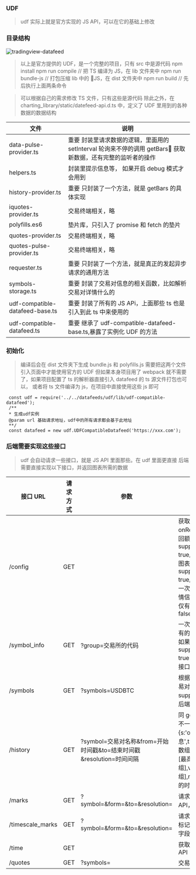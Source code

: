 ### UDF

> udf 实际上就是官方实现的 JS API，可以在它的基础上修改

### 目录结构

![tradingview-datafeed](https://isluo.com/imgs/tradingview-datafeed.png)

> 以上是官方提供的 UDF，是一个完整的项目，只有 src 中是源代码
> npm install
> npm run compile // 把 TS 编译为 JS，在 lib 文件夹中
> npm run bundle-js // 打包压缩 lib 中的 JS，在 dist 文件夹中
> npm run build // 先后执行上面两条命令

> 可以根据自己的需求修改 TS 文件，只有这些是源代码
> 除此之外，在 charting_library/static/datefeed-api.d.ts 中，定义了 UDF 里用到的各种数据的数据结构

| 文件                            | 说明                                                                                                        |
| ------------------------------- | ----------------------------------------------------------------------------------------------------------- |
| data-pulse-provider.ts          | 重要 封装里请求数据的逻辑，里面用的 setInterval 轮询来不停的调用 getBars 获取新数据，还有完整的监听者的操作 |
| helpers.ts                      | 封装里提示信息等， 如果开启 debug 模式才会用到                                                              |
| history-provider.ts             | 重要 只封装了一个方法，就是 getBars 的具体实现                                                              |
| iquotes-provider.ts             | 交易终端相关，略                                                                                            |
| polyfills.es6                   | 垫片库，只引入了 promise 和 fetch 的垫片                                                                    |
| quotes-provider.ts              | 交易终端相关，略                                                                                            |
| quotes-pulse-provider.ts        | 交易终端相关，略                                                                                            |
| requester.ts                    | 重要 只封装了一个方法，就是真正的发起异步请求的通用方法                                                     |
| symbols-storage.ts              | 重要 封装了交易对信息的相关函数，比如解析交易对详情什么的                                                   |
| udf-compatible-datafeed-base.ts | 重要 封装了所有的 JS APi，上面那些 ts 也是引入到此 ts 中来使用的                                            |
| udf-compatible-datafeed.ts      | 重要 继承了 udf-compatible-datafeed-base.ts,暴露了实例化 UDF 的方法                                         |

### 初始化

> 编译后会在 dist 文件夹下生成 bundle.js 和 polyfills.js
> 需要把这两个文件引入页面中才能使用官方的 UDF
> 但如果本身项目用了 webpack 就不需要了，如果项目配置了 ts 的解析器直接引入 datafeed 的 ts 源文件打包也可以，
> 或者将 ts 文件编译为 js，在项目中直接使用这些 js 即可

```
 const udf = require('../../datafeeds/udf/lib/udf-compatible-datafeed');
 /**
 * 生成udf实例
 @param url 基础请求地址，udf中的所有请求都会基于此地址
 **/
 const datafeed = new udf.UDFCompatibleDatafeed('https://xxx.com');
```

### 后端需要实现这些接口

> udf 会自动请求一些接口，就是 JS API 里面那些。在 udf 里面更直接
> 后端需要直接实现以下接口，并返回图表所需的数据

| 接口 URL         | 请求方式 | 参数                                                                 | 说明                                                                                                                                                                                                                                               |
| ---------------- | -------- | -------------------------------------------------------------------- | -------------------------------------------------------------------------------------------------------------------------------------------------------------------------------------------------------------------------------------------------- |
| /config          | GET      |                                                                      | 获取配置信息，同 JS API onReady,但后端还需要返回额外的两个字段：supports_search: true/false 后端是否支持图表中的搜索功能，supports_group_request: true/false 后端是否支持一次性返回所有交易对详情信息。这两个字段只能仅有一个为 true，或都为 false |
| /symbol_info     | GET      | ?group=交易所的代码                                                  | 一次性请求该交易所中所有的交易对信息并缓存，如果 supports_group_request: true，后端就应该实现此接口                                                                                                                                                |
| /symbols         | GET      | ?symbols=USDBTC                                                      | 根据交易对名称获取该交易对的详情，如果 supports_search: true，后端就应该实现此接口                                                                                                                                                                 | /search | GET | ?query=用户在搜索框输入的文本&type=用户选择的类型&exchange=用户选择的交易所&limit=最多获取多少个交易对(整数) | 用户搜索时会调用此接口，如果 supports_search: true，后端需实现 |
| /history         | GET      | ?symbol=交易对名称&from=开始时间戳&to=结束时间戳&resolution=时间间隔 | 同 getBars，但字段有些不一样，需要返回{s:'ok',errmsg:'错误信息',t:[时间数组],c:[收盘价数组],o:[开盘价数组],h:[最高价数组],l:[最低价数组],v:[交易量数组],nextTime:下一次请求的时间}                                                                 |
| /marks           | GET      | ?symbol=&form=&to=&resolution=                                       | 请求用户做的标记，同 JS API，但有些字段不一样                                                                                                                                                                                                      |
| /timescale_marks | GET      | ?symbol=&form=&to=&resolution=                                       | 请求用户做的时间轴上的标记，同 JS API，但有些字段不一样                                                                                                                                                                                            |
| /time            | GET      |                                                                      | 获取服务器时间，同 JS API                                                                                                                                                                                                                          |
| /quotes          | GET      | ?symbols=                                                            | 交易终端相关，略                                                                                                                                                                                                                                   |
